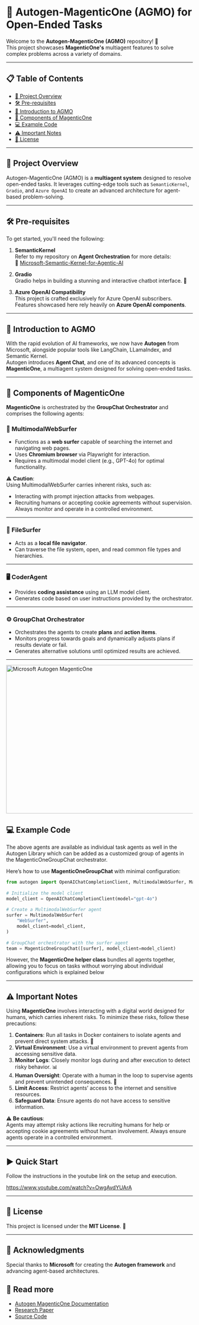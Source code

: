   
# 🌟 Autogen-MagenticOne (AGMO) for Open-Ended Tasks  
   
Welcome to the **Autogen-MagenticOne (AGMO)** repository! 🚀    
This project showcases **MagenticOne's** multiagent features to solve complex problems across a variety of domains.  
   
---  
   
## 📋 Table of Contents  
   
- [🌟 Project Overview](#-project-overview)  
- [🛠️ Pre-requisites](#%EF%B8%8F-pre-requisites)  
- [📖 Introduction to AGMO](#-introduction-to-agmo)  
- [🧩 Components of MagenticOne](#-components-of-magenticone)  
- [💻 Example Code](#-example-code)  
- [⚠️ Important Notes](#-important-notes)  
- [📜 License](#-license)  
   
---  
   
## 🌟 Project Overview  
   
Autogen-MagenticOne (AGMO) is a **multiagent system** designed to resolve open-ended tasks. It leverages cutting-edge tools such as `SemanticKernel`, `Gradio`, and `Azure OpenAI` to create an advanced architecture for agent-based problem-solving.  
   
---  
   
## 🛠️ Pre-requisites  
   
To get started, you'll need the following:  
   
1. **SemanticKernel**    
   Refer to my repository on **Agent Orchestration** for more details:    
   🔗 [Microsoft-Semantic-Kernel-for-Agentic-AI](https://github.com/armeggaddon/Microsoft-Semantic-Kernel-for-Agentic-AI)  
   
2. **Gradio**    
   Gradio helps in building a stunning and interactive chatbot interface. 🤖  
   
3. **Azure OpenAI Compatibility**    
   This project is crafted exclusively for Azure OpenAI subscribers. Features showcased here rely heavily on **Azure OpenAI components**.  
   
---  
   
## 📖 Introduction to AGMO  
   
With the rapid evolution of AI frameworks, we now have **Autogen** from Microsoft, alongside popular tools like LangChain, LLamaIndex, and Semantic Kernel.    
Autogen introduces **Agent Chat**, and one of its advanced concepts is **MagenticOne**, a multiagent system designed for solving open-ended tasks.  
   
---  
   
## 🧩 Components of MagenticOne  
   
**MagenticOne** is orchestrated by the **GroupChat Orchestrator** and comprises the following agents:  
   
### 🔎 MultimodalWebSurfer    
- Functions as a **web surfer** capable of searching the internet and navigating web pages.    
- Uses **Chromium browser** via Playwright for interaction.    
- Requires a multimodal model client (e.g., GPT-4o) for optimal functionality.    
  
⚠️ **Caution**:    
Using MultimodalWebSurfer carries inherent risks, such as:    
- Interacting with prompt injection attacks from webpages.    
- Recruiting humans or accepting cookie agreements without supervision.    
Always monitor and operate in a controlled environment.  
   
---  
   
### 📂 FileSurfer    
- Acts as a **local file navigator**.    
- Can traverse the file system, open, and read common file types and hierarchies.  
   
---  
   
### 🖥️ CoderAgent    
- Provides **coding assistance** using an LLM model client.    
- Generates code based on user instructions provided by the orchestrator.  
   
---  
   
### ⚙️ GroupChat Orchestrator    
- Orchestrates the agents to create **plans** and **action items**.    
- Monitors progress towards goals and dynamically adjusts plans if results deviate or fail.    
- Generates alternative solutions until optimized results are achieved.  
   
---  

<img src="[https://github.com/armeggaddon/Autogen-with-Magentic-One/autogen-magentic-one-example.png](https://github.com/armeggaddon/Autogen-with-Magentic-One/autogen-magentic-one-example.png)" alt="Microsoft Autogen MagenticOne" width="600" height="400">
   
## 💻 Example Code  

The above agents are available as individual task agents as well in the Autogen Library which can be added as a customized group of agents in the MagenticOneGroupChat orchestrator.

Here’s how to use **MagenticOneGroupChat** with minimal configuration:  
   
```python  
from autogen import OpenAIChatCompletionClient, MultimodalWebSurfer, MagenticOneGroupChat  
   
# Initialize the model client  
model_client = OpenAIChatCompletionClient(model="gpt-4o")  
   
# Create a MultimodalWebSurfer agent  
surfer = MultimodalWebSurfer(  
    "WebSurfer",  
    model_client=model_client,  
)  
   
# GroupChat orchestrator with the surfer agent  
team = MagenticOneGroupChat([surfer], model_client=model_client)  
```  
   
However, the **MagenticOne helper class** bundles all agents together, allowing you to focus on tasks without worrying about individual configurations which is explained below 
   
---  
   
## ⚠️ Important Notes  
   
Using **MagenticOne** involves interacting with a digital world designed for humans, which carries inherent risks. To minimize these risks, follow these precautions:    
  
1. **Containers**: Run all tasks in Docker containers to isolate agents and prevent direct system attacks. 🐳    
2. **Virtual Environment**: Use a virtual environment to prevent agents from accessing sensitive data.    
3. **Monitor Logs**: Closely monitor logs during and after execution to detect risky behavior. 📊    
4. **Human Oversight**: Operate with a human in the loop to supervise agents and prevent unintended consequences. 👀    
5. **Limit Access**: Restrict agents’ access to the internet and sensitive resources.    
6. **Safeguard Data**: Ensure agents do not have access to sensitive information.    
  
⚠️ **Be cautious**:    
Agents may attempt risky actions like recruiting humans for help or accepting cookie agreements without human involvement. Always ensure agents operate in a controlled environment.  
   
--- 

## ▶️ Quick Start

Follow the instructions in the youtube link on the setup and execution.

https://www.youtube.com/watch?v=OwgAvdYUArA

---
   
## 📜 License  
   
This project is licensed under the **MIT License**. 📄    
  
---  
   
## 🙌 Acknowledgments  
   
Special thanks to **Microsoft** for creating the **Autogen framework** and advancing agent-based architectures.    
  
## 📖 Read more
- [Autogen MagenticOne Documentation](https://microsoft.github.io/autogen/stable/user-guide/agentchat-user-guide/magentic-one.html)
- [Research Paper](https://arxiv.org/abs/2411.04468)
- [Source Code](https://github.com/microsoft/autogen/tree/v0.4.4/python/packages/autogen-magentic-one)
